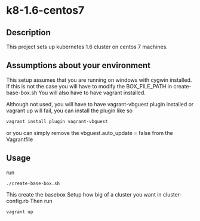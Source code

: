 # k8-1.6-centos7

## Description
This project sets up kubernetes 1.6 cluster on centos 7 machines.

## Assumptions about your environment
This setup assumes that you are running on windows with cygwin installed. If this is not the case you will have to modify the BOX_FILE_PATH  in create-base-box.sh
You will also have to have vagrant installed.

Although not used, you will have to have vagrant-vbguest plugin installed or vagrant up will fail, you can install the plugin like so
```bash
vagrant install plugin vagrant-vbguest
```
or you can simply remove the vbguest.auto_update = false from the Vagrantfile

## Usage

run
```bash
./create-base-box.sh
```
This create the basebox
Setup how big of a cluster you want in cluster-config.rb
Then run 
```bash
vagrant up
```
